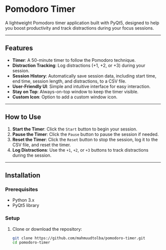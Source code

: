 # Pomodoro Timer

A lightweight Pomodoro timer application built with PyQt5, designed to help you boost productivity and track distractions during your focus sessions.

---

## Features

- **Timer**: A 50-minute timer to follow the Pomodoro technique.
- **Distraction Tracking**: Log distractions (+1, +2, or +3) during your session.
- **Session History**: Automatically save session data, including start time, end time, session length, and distractions, to a CSV file.
- **User-Friendly UI**: Simple and intuitive interface for easy interaction.
- **Stay on Top**: Always-on-top window to keep the timer visible.
- **Custom Icon**: Option to add a custom window icon.

---

## How to Use

1. **Start the Timer**: Click the `Start` button to begin your session.
2. **Pause the Timer**: Click the `Pause` button to pause the session if needed.
3. **Reset the Timer**: Click the `Reset` button to stop the session, log it to the CSV file, and reset the timer.
4. **Log Distractions**: Use the `+1`, `+2`, or `+3` buttons to track distractions during the session.

---

## Installation

### Prerequisites

- Python 3.x
- PyQt5 library

### Setup

1. Clone or download the repository:
   ```bash
   git clone https://github.com/mahmuudtolba/pomodoro-timer.git
   cd pomodoro-timer
